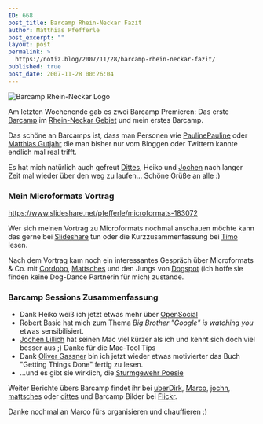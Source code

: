 ```yaml
---
ID: 668
post_title: Barcamp Rhein-Neckar Fazit
author: Matthias Pfefferle
post_excerpt: ""
layout: post
permalink: >
  https://notiz.blog/2007/11/28/barcamp-rhein-neckar-fazit/
published: true
post_date: 2007-11-28 00:26:04
---
```

<img src='https://notiz.blog/wp-content/uploads/2007/10/barcamprn.jpg' alt='Barcamp Rhein-Neckar Logo' />

Am letzten Wochenende gab es zwei Barcamp Premieren: Das erste <a href="http://barcamp.org/">Barcamp</a> im <a href="http://www.barcamp-rhein-neckar.de/">Rhein-Neckar Gebiet</a> und mein erstes Barcamp.

Das schöne an Barcamps ist, dass man Personen wie <a href="http://blog.paulinepauline.de/">PaulinePauline</a> oder <a href="http://www.numblog.de/">Matthias Gutjahr</a> die man bisher nur vom Bloggen oder Twittern kannte endlich mal real trifft.

Es hat mich natürlich auch gefreut <a href="http://www.basicthinking.de/blog/">Dittes</a>, Heiko und <a href="http://www.jochen-lillich.de/">Jochen</a> nach langer Zeit mal wieder über den weg zu laufen... Schöne Grüße an alle :)

<h3>Mein Microformats Vortrag</h3>

https://www.slideshare.net/pfefferle/microformats-183072

Wer sich meinen Vortrag zu Microformats nochmal anschauen möchte kann das gerne bei <a href="http://www.slideshare.net/pfefferle/microformats-183072/">Slideshare</a> tun oder die Kurzzusammenfassung bei <a href="http://www.timoheuer.com/2007/11/25/bcrn-session-microformats-fuer-einsteiger/">Timo</a> lesen.

Nach dem Vortrag kam noch ein interessantes Gespräch über Microformats & Co. mit <a href="http://www.cordobo.de">Cordobo</a>, <a href="http://blog.sperr-objekt.de/">Mattsches</a> und den Jungs von <a href="http://www.dogspot.de/">Dogspot</a> (ich hoffe sie finden keine Dog-Dance Partnerin für mich) zustande.

<h3>Barcamp Sessions Zusammenfassung</h3>
<ul><li>Dank Heiko weiß ich jetzt etwas mehr über <a href="http://code.google.com/apis/opensocial/">OpenSocial</a></li>
<li><a href="http://www.basicthinking.de/blog/">Robert Basic</a> hat mich zum Thema <em>Big Brother "Google" is watching you</em> etwas sensibilisiert.</li>
<li><a href="http://www.meinneuermac.de/">Jochen Lillich</a> hat seinen Mac viel kürzer als ich und kennt sich doch viel besser aus ;) Danke für die Mac-Tool Tips</li>
<li>Dank <a href="http://blog.oliver-gassner.de/">Oliver Gassner</a> bin ich jetzt wieder etwas motivierter das Buch "Getting Things Done" fertig zu lesen.</li>
<li>...und es gibt sie wirklich, die <a href="http://sturmgewehr.net/">Sturmgewehr Poesie</a></li></ul>

Weiter Berichte übers Barcamp findet ihr bei <a href="http://www.standart-tolleranz-maschiene.de/archives/125-Barcamp-Rhein-Neckar.html">uberDirk</a>, <a href="http://blog.ripanti.de/2007/11/27/barcamp-rhein-neckar/">Marco</a>, <a href="http://www.jochen-lillich.de/barcamp-rheinneckar">jochn</a>, <a href="http://www.numblog.de/archives/494-Das-war-das-BarCamp-Rhein-Neckar-in-Mannheim.html">mattsches</a> oder <a href="http://dittes.info/blog/2007/11/26/barcamp-rhein-neckar/">dittes</a> und Barcamp Bilder bei <a href="http://www.flickr.com/photos/tags/barcamprn">Flickr</a>.

Danke nochmal an Marco fürs organisieren und chauffieren :)